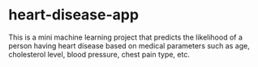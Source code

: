 # heart-disease-app
This is a mini machine learning project that predicts the likelihood of a person having heart disease based on medical parameters such as age, cholesterol level, blood pressure, chest pain type, etc.
